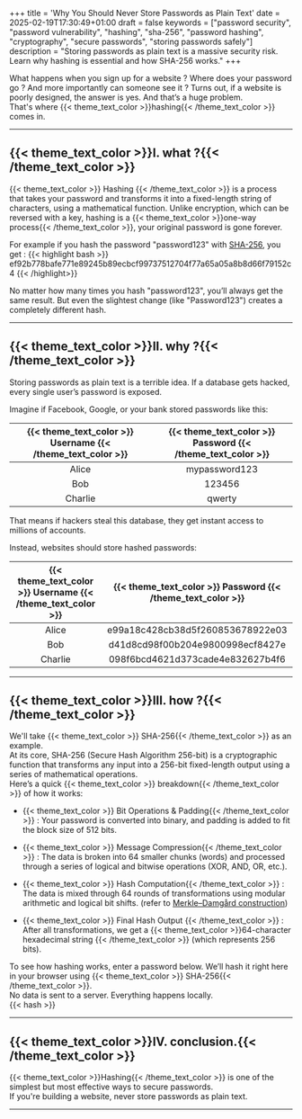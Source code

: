 +++
title = 'Why You Should Never Store Passwords as Plain Text'
date = 2025-02-19T17:30:49+01:00
draft = false
keywords = ["password security", "password vulnerability", "hashing", "sha-256", "password hashing", "cryptography", "secure passwords", "storing passwords safely"]
description = "Storing passwords as plain text is a massive security risk. Learn why hashing is essential and how SHA-256 works."
+++

What happens when you sign up for a website ? Where does your password go ? And more importantly can someone see it ?
Turns out, if a website is poorly designed, the answer is yes. And that’s a huge problem.  
That's where {{< theme_text_color >}}hashing{{< /theme_text_color >}}   comes in.

---

## {{< theme_text_color >}}I. what ?{{< /theme_text_color >}}  

{{< theme_text_color >}} Hashing {{< /theme_text_color >}} is a process that takes your password and transforms it into a fixed-length string of characters, using a mathematical function.
Unlike encryption, which can be reversed with a key, hashing is a {{< theme_text_color >}}one-way process{{< /theme_text_color >}}, your original password is gone forever.

For example if you hash the password "password123" with [SHA-256](https://en.wikipedia.org/wiki/SHA-2), you get : 
{{< highlight bash >}} ef92b778bafe771e89245b89ecbcf99737512704f77a65a05a8b8d66f79152c4 {{< /highlight>}}

No matter how many times you hash "password123", you’ll always get the same result. But even the slightest change (like "Password123") creates a completely different hash.

---

## {{< theme_text_color >}}II. why ?{{< /theme_text_color >}}  

Storing passwords as plain text is a terrible idea. If a database gets hacked, every single user’s password is exposed. 

Imagine if Facebook, Google, or your bank stored passwords like this:

| {{< theme_text_color >}} Username {{< /theme_text_color >}}  | {{< theme_text_color >}} Password {{< /theme_text_color >}}        | 
| :---------------: |:---------------:|
| Alice  |   mypassword123 |
| Bob  | 123456         |  
| Charlie  | qwerty          |   

That means if hackers steal this database, they get instant access to millions of accounts.

Instead, websites should store hashed passwords:

| {{< theme_text_color >}} Username {{< /theme_text_color >}}  | {{< theme_text_color >}} Password {{< /theme_text_color >}}        | 
| :---------------: |:---------------:|
| Alice  |   e99a18c428cb38d5f260853678922e03 |
| Bob  | d41d8cd98f00b204e9800998ecf8427e         |  
| Charlie  | 098f6bcd4621d373cade4e832627b4f6         |   

---

## {{< theme_text_color >}}III. how ?{{< /theme_text_color >}}  

We'll take {{< theme_text_color >}} SHA-256{{< /theme_text_color >}}  as an example.  
At its core, SHA-256 (Secure Hash Algorithm 256-bit) is a cryptographic function that transforms any input into a 256-bit fixed-length output using a series of mathematical operations.  
Here’s a quick {{<  theme_text_color >}}  breakdown{{< /theme_text_color >}} of how it works:

- {{< theme_text_color >}} Bit Operations & Padding{{< /theme_text_color >}} : Your password is converted into binary, and padding is added to fit the block size of 512 bits.

- {{< theme_text_color >}} Message Compression{{< /theme_text_color >}} : The data is broken into 64 smaller chunks (words) and processed through a series of logical and bitwise operations (XOR, AND, OR, etc.).

- {{< theme_text_color >}} Hash Computation{{< /theme_text_color >}} : The data is mixed through 64 rounds of transformations using modular arithmetic and logical bit shifts. (refer to [Merkle–Damgård construction](https://en.wikipedia.org/wiki/Merkle%E2%80%93Damg%C3%A5rd_construction))

- {{< theme_text_color >}} Final Hash Output {{< /theme_text_color >}} : After all transformations, we get a {{< theme_text_color >}}64-character hexadecimal string {{< /theme_text_color >}} (which represents 256 bits).

To see how hashing works, enter a password below. We’ll hash it right here in your browser using {{< theme_text_color >}} SHA-256{{< /theme_text_color >}}.  
No data is sent to a server. Everything happens locally.  
{{< hash >}}

---

## {{< theme_text_color >}}IV. conclusion.{{< /theme_text_color >}}  

{{< theme_text_color >}}Hashing{{< /theme_text_color >}} is one of the simplest but most effective ways to secure passwords.  
If you're building a website, never store passwords as plain text.

---